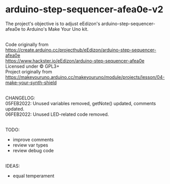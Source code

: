 # arduino-step-sequencer-afea0e-v2
The project's objective is to adjust eEdizon's arduino-step-sequencer-afea0e to Arduino's Make Your Uno kit.<br><br>

Code originally from  <br>
https://create.arduino.cc/projecthub/eEdizon/arduino-step-sequencer-afea0e <br>
https://www.hackster.io/eEdizon/arduino-step-sequencer-afea0e <br>
Licensed under © GPL3+ <br>
Project originally from <br>
https://makeyouruno.arduino.cc/makeyouruno/module/projects/lesson/04-make-your-synth-shield <br><br>

CHANGELOG: <br>
05FEB2022: Unused variables removed, getNote() updated, comments updated. <br>
06FEB2022: Unused LED-related code removed. <br><br>

TODO: <br>
- improve comments <br>
- review var types <br>
- review debug code <br><br>

IDEAS: <br>
- equal temperament <br>
